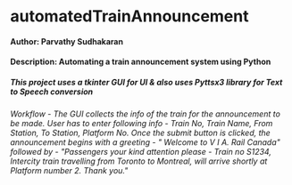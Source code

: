 # automatedTrainAnnouncement

#### Author: Parvathy Sudhakaran
#### Description: Automating a train announcement system using Python

##### This project uses a tkinter GUI for UI & also uses Pyttsx3 library for Text to Speech conversion 

###### Workflow - The GUI collects the info of the train for the announcement to be made. User has to enter following info - Train No, Train Name, From Station, To Station, Platform No. Once the submit button is clicked, the announcement begins with a greeting - " Welcome to V I A. Rail Canada" followed by - "Passengers your kind attention please - Train no S1234, Intercity train travelling from Toronto to Montreal, will arrive shortly at Platform number 2. Thank you."
